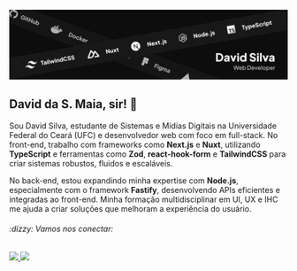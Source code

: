 ![Banner do David Silva](./banner.png)

## David da S. Maia, sir! :saluting_face:

Sou David Silva, estudante de Sistemas e Mídias Digitais na Universidade Federal do Ceará (UFC) e desenvolvedor web com foco em full-stack. No front-end, trabalho com frameworks como **Next.js** e **Nuxt**, utilizando **TypeScript** e ferramentas como **Zod**, **react-hook-form** e **TailwindCSS** para criar sistemas robustos, fluidos e escaláveis.

No back-end, estou expandindo minha expertise com **Node.js**, especialmente com o framework **Fastify**, desenvolvendo APIs eficientes e integradas ao front-end. Minha formação multidisciplinar em UI, UX e IHC me ajuda a criar soluções que melhoram a experiência do usuário.

<h6>:dizzy: Vamos nos conectar:</h6>

<a href="mailto:contatodavidmaia@gmail.com" target="_blank">
  <img src="https://img.shields.io/badge/Gmail-0D0D0E?style=for-the-badge&logo=gmail&logoColor=FFF"/>
</a>

<a href="https://www.linkedin.com/in/davsilvam/" target="_blank">
  <img src="https://img.shields.io/badge/LinkedIn-0D0D0E?style=for-the-badge&logo=linkedin&logoColor=FFF"/>
</a>

